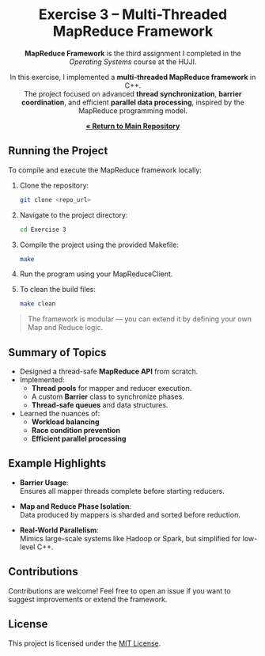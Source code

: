 <div align="center">

# Exercise 3 – Multi-Threaded MapReduce Framework

**MapReduce Framework** is the third assignment I completed in the *Operating Systems* course at the HUJI.

In this exercise, I implemented a **multi-threaded MapReduce framework** in C++.  
The project focused on advanced **thread synchronization**, **barrier coordination**, and efficient **parallel data processing**, inspired by the MapReduce programming model.

[**« Return to Main Repository**](https://github.com/ShayMorad/Operating-Systems)

</div>


## Running the Project

To compile and execute the MapReduce framework locally:

1. Clone the repository:
   ```bash
   git clone <repo_url>
   ```

2. Navigate to the project directory:
   ```bash
   cd Exercise 3
   ```

3. Compile the project using the provided Makefile:
   ```bash
   make
   ```

4. Run the program using your MapReduceClient.

5. To clean the build files:
   ```bash
   make clean
   ```

> The framework is modular — you can extend it by defining your own Map and Reduce logic.



## Summary of Topics

- Designed a thread-safe **MapReduce API** from scratch.
- Implemented:
  - **Thread pools** for mapper and reducer execution.
  - A custom **Barrier** class to synchronize phases.
  - **Thread-safe queues** and data structures.
- Learned the nuances of:
  - **Workload balancing**
  - **Race condition prevention**
  - **Efficient parallel processing**



## Example Highlights

- **Barrier Usage**:  
  Ensures all mapper threads complete before starting reducers.

- **Map and Reduce Phase Isolation**:  
  Data produced by mappers is sharded and sorted before reduction.

- **Real-World Parallelism**:  
  Mimics large-scale systems like Hadoop or Spark, but simplified for low-level C++.


## Contributions

Contributions are welcome!  Feel free to open an issue if you want to suggest improvements or extend the framework.



## License

This project is licensed under the [MIT License](https://choosealicense.com/licenses/mit/).

